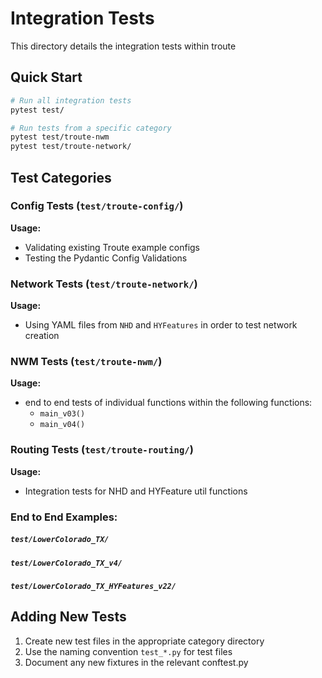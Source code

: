 # Integration Tests

This directory details the integration tests within troute

## Quick Start

```bash
# Run all integration tests
pytest test/

# Run tests from a specific category
pytest test/troute-nwm
pytest test/troute-network/
```

## Test Categories

### Config Tests (`test/troute-config/`)

**Usage:**
- Validating existing Troute example configs
- Testing the Pydantic Config Validations

### Network Tests (`test/troute-network/`)

**Usage:**
- Using YAML files from `NHD` and `HYFeatures` in order to test network creation

### NWM Tests (`test/troute-nwm/`)

**Usage:**
- end to end tests of individual functions within the following functions:
  - `main_v03()`
  - `main_v04()`

### Routing Tests (`test/troute-routing/`)

**Usage:**
- Integration tests for NHD and HYFeature util functions

### End to End Examples:
##### `test/LowerColorado_TX/`
##### `test/LowerColorado_TX_v4/`
##### `test/LowerColorado_TX_HYFeatures_v22/`

## Adding New Tests

1. Create new test files in the appropriate category directory
2. Use the naming convention `test_*.py` for test files
3. Document any new fixtures in the relevant conftest.py
